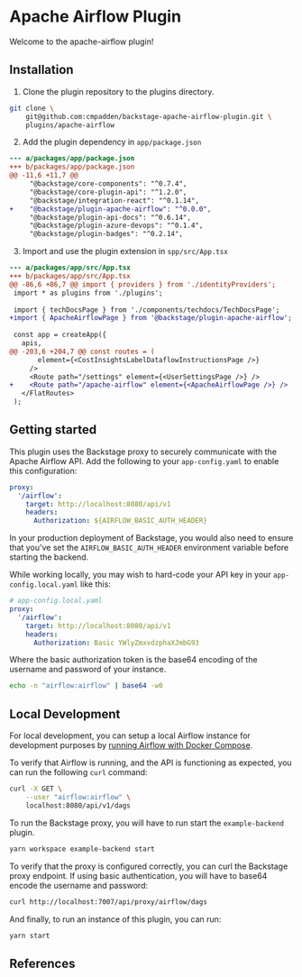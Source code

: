 # Apache Airflow Plugin

Welcome to the apache-airflow plugin!

## Installation

1. Clone the plugin repository to the plugins directory.

```sh
git clone \
    git@github.com:cmpadden/backstage-apache-airflow-plugin.git \
    plugins/apache-airflow
```

2. Add the plugin dependency in `app/package.json`

```diff
--- a/packages/app/package.json
+++ b/packages/app/package.json
@@ -11,6 +11,7 @@
     "@backstage/core-components": "^0.7.4",
     "@backstage/core-plugin-api": "^1.2.0",
     "@backstage/integration-react": "^0.1.14",
+    "@backstage/plugin-apache-airflow": "^0.0.0",
     "@backstage/plugin-api-docs": "^0.6.14",
     "@backstage/plugin-azure-devops": "^0.1.4",
     "@backstage/plugin-badges": "^0.2.14",
```

3. Import and use the plugin extension in `spp/src/App.tsx`

```diff
--- a/packages/app/src/App.tsx
+++ b/packages/app/src/App.tsx
@@ -86,6 +86,7 @@ import { providers } from './identityProviders';
 import * as plugins from './plugins';
 
 import { techDocsPage } from './components/techdocs/TechDocsPage';
+import { ApacheAirflowPage } from '@backstage/plugin-apache-airflow';
 
 const app = createApp({
   apis,
@@ -203,6 +204,7 @@ const routes = (
       element={<CostInsightsLabelDataflowInstructionsPage />}
     />
     <Route path="/settings" element={<UserSettingsPage />} />
+    <Route path="/apache-airflow" element={<ApacheAirflowPage />} />
   </FlatRoutes>
 );
```

## Getting started

This plugin uses the Backstage proxy to securely communicate with the Apache
Airflow API. Add the following to your `app-config.yaml` to enable this
configuration:

```yaml
proxy:
  '/airflow':
    target: http://localhost:8080/api/v1
    headers:
      Authorization: ${AIRFLOW_BASIC_AUTH_HEADER}
```

In your production deployment of Backstage, you would also need to ensure that
you've set the `AIRFLOW_BASIC_AUTH_HEADER` environment variable before starting
the backend.

While working locally, you may wish to hard-code your API key in your
`app-config.local.yaml` like this:

```yaml
# app-config.local.yaml
proxy:
  '/airflow':
    target: http://localhost:8080/api/v1
    headers:
      Authorization: Basic YWlyZmxvdzphaXJmbG93
```

Where the basic authorization token is the base64 encoding of the username and
password of your instance.

```sh
echo -n "airflow:airflow" | base64 -w0
```

## Local Development

For local development, you can setup a local Airflow instance for development
purposes by [running Airflow with Docker Compose][2].

To verify that Airflow is running, and the API is functioning as expected, you
can run the following `curl` command:

```sh
curl -X GET \
    --user "airflow:airflow" \
    localhost:8080/api/v1/dags
```

To run the Backstage proxy, you will have to run start the `example-backend`
plugin.

```sh
yarn workspace example-backend start
```

To verify that the proxy is configured correctly, you can curl the Backstage
proxy endpoint. If using basic authentication, you will have to base64 encode
the username and password:

```sh
curl http://localhost:7007/api/proxy/airflow/dags
```

And finally, to run an instance of this plugin, you can run:

```sh
yarn start
```

## References

[1]: https://airflow.apache.org/docs/apache-airflow/stable/security/api.html
[2]: https://airflow.apache.org/docs/apache-airflow/stable/start/docker.html
[3]: https://airflow.apache.org/docs/apache-airflow/stable/stable-rest-api-ref.html
